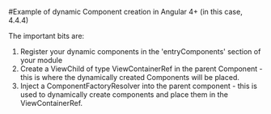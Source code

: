 #Example of dynamic Component creation in Angular 4+ (in this case, 4.4.4)

The important bits are:
 1. Register your dynamic components in the 'entryComponents' section of your module
 2. Create a ViewChild of type ViewContainerRef in the parent Component - this is where the dynamically created Components will be placed.
 3. Inject a ComponentFactoryResolver into the parent component - this is used to dynamically create components and place them in the ViewContainerRef.

